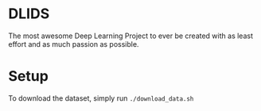 # DLIDS
The most awesome Deep Learning Project to ever be created with as least effort and as much passion as possible.

# Setup

To download the dataset, simply run `./download_data.sh`
